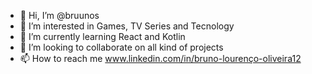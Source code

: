 - 👋 Hi, I’m @bruunos
- 👀 I’m interested in Games, TV Series and Tecnology
- 🌱 I’m currently learning React and Kotlin
- 💞️ I’m looking to collaborate on all kind of projects
- 📫 How to reach me www.linkedin.com/in/bruno-lourenço-oliveira12

<!---
bruunos/bruunos is a ✨ special ✨ repository because its `README.md` (this file) appears on your GitHub profile.
You can click the Preview link to take a look at your changes.
--->
